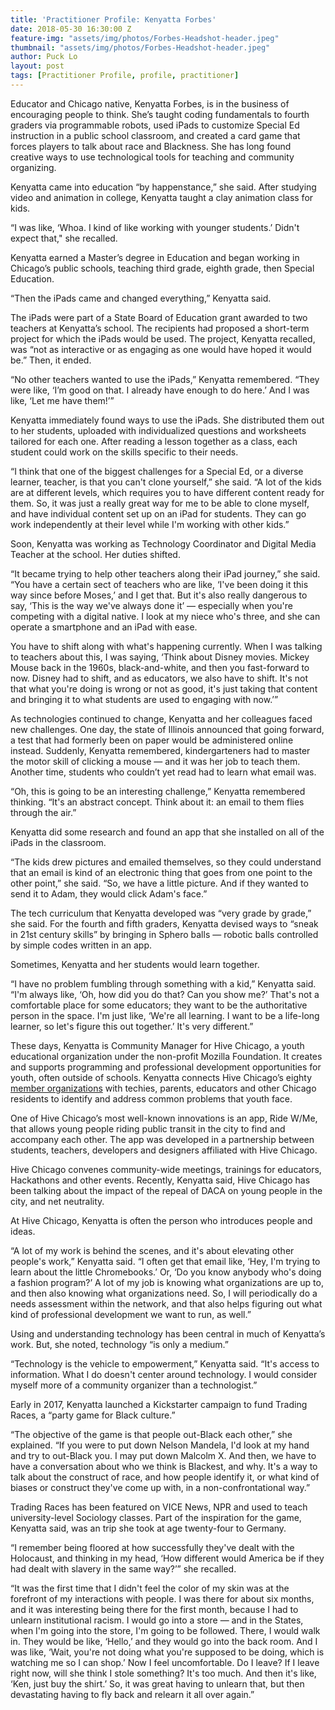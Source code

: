 ```yaml
---
title: 'Practitioner Profile: Kenyatta Forbes'
date: 2018-05-30 16:30:00 Z
feature-img: "assets/img/photos/Forbes-Headshot-header.jpeg"
thumbnail: "assets/img/photos/Forbes-Headshot-header.jpeg"
author: Puck Lo
layout: post
tags: [Practitioner Profile, profile, practitioner]
---
```


Educator and Chicago native, Kenyatta Forbes, is in the business of encouraging people to think. She’s taught coding fundamentals to fourth graders via programmable robots, used iPads to customize Special Ed instruction in a public school classroom, and created a card game that forces players to talk about race and Blackness. She has long found creative ways to use technological tools for teaching and community organizing. 

Kenyatta came into education “by happenstance,” she said. After studying video and animation in college, Kenyatta taught a clay animation class for kids.

“I was like, ‘Whoa. I kind of like working with younger students.’ Didn't expect that," she recalled. 

Kenyatta earned a Master’s degree in Education and began working in Chicago’s public schools, teaching third grade, eighth grade, then Special Education.

“Then the iPads came and changed everything,” Kenyatta said.

The iPads were part of a State Board of Education grant awarded to two teachers at Kenyatta’s school. The recipients had proposed a short-term project for which the iPads would be used. The project, Kenyatta recalled, was “not as interactive or as engaging as one would have hoped it would be.” Then, it ended.

“No other teachers wanted to use the iPads,” Kenyatta remembered. “They were like, ‘I’m good on that. I already have enough to do here.’ And I was like, ‘Let me have them!’”

Kenyatta immediately found ways to use the iPads. She distributed them out to her students, uploaded with individualized questions and worksheets tailored for each one. After reading a lesson together as a class, each student could work on the skills specific to their needs.

“I think that one of the biggest challenges for a Special Ed, or a diverse learner, teacher, is that you can't clone yourself,” she said. “A lot of the kids are at different levels, which requires you to have different content ready for them. So, it was just a really great way for me to be able to clone myself, and have individual content set up on an iPad for students. They can go work independently at their level while I'm working with other kids.”

Soon, Kenyatta was working as Technology Coordinator and Digital Media Teacher at the school. Her duties shifted.

“It became trying to help other teachers along their iPad journey,” she said. “You have a certain sect of teachers who are like, ‘I've been doing it this way since before Moses,’ and I get that. But it's also really dangerous to say, ‘This is the way we've always done it’ — especially when you're competing with a digital native. I look at my niece who's three, and she can operate a smartphone and an iPad with ease. 

You have to shift along with what's happening currently. When I was talking to teachers about this, I was saying, ‘Think about Disney movies. Mickey Mouse back in the 1960s, black-and-white, and then you fast-forward to now. Disney had to shift, and as educators, we also have to shift. It's not that what you're doing is wrong or not as good, it's just taking that content and bringing it to what students are used to engaging with now.’”

As technologies continued to change, Kenyatta and her colleagues faced new challenges. One day, the state of Illinois announced that going forward, a test that had formerly been on paper would be administered online instead. Suddenly, Kenyatta remembered, kindergarteners had to master the motor skill of clicking a mouse — and it was her job to teach them. Another time, students who couldn’t yet read had to learn what email was.

“Oh, this is going to be an interesting challenge,” Kenyatta remembered thinking. “It's an abstract concept. Think about it: an email to them flies through the air.”

Kenyatta did some research and found an app that she installed on all of the iPads in the classroom.

“The kids drew pictures and emailed themselves, so they could understand that an email is kind of an electronic thing that goes from one point to the other point,” she said. “So, we have a little picture. And if they wanted to send it to Adam, they would click Adam's face.”

The tech curriculum that Kenyatta developed was “very grade by grade,” she said. For the fourth and fifth graders, Kenyatta devised ways to “sneak in 21st century skills” by bringing in Sphero balls — robotic balls controlled by simple codes written in an app. 

Sometimes, Kenyatta and her students would learn together.

“I have no problem fumbling through something with a kid,” Kenyatta said. “I'm always like, ‘Oh, how did you do that? Can you show me?’ That's not a comfortable place for some educators; they want to be the authoritative person in the space. I'm just like, ‘We're all learning. I want to be a life-long learner, so let's figure this out together.’ It's very different.”

These days, Kenyatta is Community Manager for Hive Chicago, a youth educational organization under the non-profit Mozilla Foundation. It creates and supports programming and professional development opportunities for youth, often outside of schools. Kenyatta connects Hive Chicago’s eighty [member organizations](https://hivechicago.org/gohivechi/members/#memberlist) with techies, parents, educators and other Chicago residents to identify and address common problems that youth face. 

One of Hive Chicago’s most well-known innovations is an app, Ride W/Me, that allows young people riding public transit in the city to find and accompany each other. The app was developed in a partnership between students, teachers, developers and designers affiliated with Hive Chicago.

Hive Chicago convenes community-wide meetings, trainings for educators, Hackathons and other events. Recently, Kenyatta said, Hive Chicago has been talking about the impact of the repeal of DACA on young people in the city, and net neutrality. 

At Hive Chicago, Kenyatta is often the person who introduces people and ideas. 

“A lot of my work is behind the scenes, and it's about elevating other people's work,” Kenyatta said. “I often get that email like, ‘Hey, I'm trying to learn about the little Chromebooks.’ Or, ‘Do you know anybody who's doing a fashion program?’ A lot of my job is knowing what organizations are up to, and then also knowing what organizations need. So, I will periodically do a needs assessment within the network, and that also helps figuring out what kind of professional development we want to run, as well.”

Using and understanding technology has been central in much of Kenyatta’s work. But, she noted, technology “is only a medium.”

“Technology is the vehicle to empowerment,” Kenyatta said. “It's access to information. What I do doesn't center around technology. I would consider myself more of a community organizer than a technologist.”

Early in 2017, Kenyatta launched a Kickstarter campaign to fund Trading Races, a “party game for Black culture.”

“The objective of the game is that people out-Black each other,” she explained. “If you were to put down Nelson Mandela, I'd look at my hand and try to out-Black you. I may put down Malcolm X. And then, we have to have a conversation about who we think is Blackest, and why. It's a way to talk about the construct of race, and how people identify it, or what kind of biases or construct they've come up with, in a non-confrontational way.” 

Trading Races has been featured on VICE News, NPR and used to teach university-level Sociology classes. Part of the inspiration for the game, Kenyatta said, was an trip she took at age twenty-four to Germany. 

“I remember being floored at how successfully they've dealt with the Holocaust, and thinking in my head, ‘How different would America be if they had dealt with slavery in the same way?’” she recalled. 

“It was the first time that I didn't feel the color of my skin was at the forefront of my interactions with people. I was there for about six months, and it was interesting being there for the first month, because I had to unlearn institutional racism. I would go into a store — and in the States, when I'm going into the store, I'm going to be followed. There, I would walk in. They would be like, ‘Hello,’ and they would go into the back room. And I was like, ‘Wait, you're not doing what you're supposed to be doing, which is watching me so I can shop.’ Now I feel uncomfortable. Do I leave? If I leave right now, will she think I stole something? It's too much. And then it's like, ‘Ken, just buy the shirt.’ So, it was great having to unlearn that, but then devastating having to fly back and relearn it all over again.”